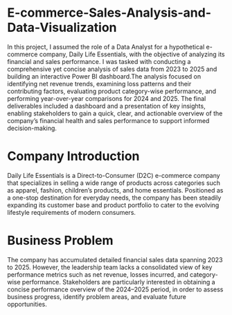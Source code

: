 # E-commerce-Sales-Analysis-and-Data-Visualization
In this project, I assumed the role of a Data Analyst for a hypothetical e-commerce company, Daily Life Essentials, with the objective of analyzing its financial and sales performance. I was tasked with conducting a comprehensive yet concise analysis of sales data from 2023 to 2025 and building an interactive Power BI dashboard.The analysis focused on identifying net revenue trends, examining loss patterns and their contributing factors, evaluating product category-wise performance, and performing year-over-year comparisons for 2024 and 2025. The final deliverables included a dashboard and a presentation of key insights, enabling stakeholders to gain a quick, clear, and actionable overview of the company’s financial health and sales performance to support informed decision-making.

# Company Introduction

Daily Life Essentials is a Direct-to-Consumer (D2C) e-commerce company that specializes in selling a wide range of products across categories such as apparel, fashion, children’s products, and home essentials. Positioned as a one-stop destination for everyday needs, the company has been steadily expanding its customer base and product portfolio to cater to the evolving lifestyle requirements of modern consumers.

# Business Problem

The company has accumulated detailed financial sales data spanning 2023 to 2025. However, the leadership team lacks a consolidated view of key performance metrics such as net revenue, losses incurred, and category-wise performance. Stakeholders are particularly interested in obtaining a concise performance overview of the 2024–2025 period, in order to assess business progress, identify problem areas, and evaluate future opportunities.
